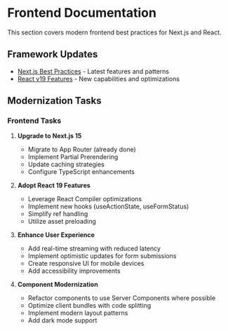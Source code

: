 # Frontend Documentation

This section covers modern frontend best practices for Next.js and React.

## Framework Updates

- [Next.js Best Practices](./nextjs-best-practices.md) - Latest features and patterns
- [React v19 Features](./react-v19-features.md) - New capabilities and optimizations

## Modernization Tasks

### Frontend Tasks

1. **Upgrade to Next.js 15**
   - Migrate to App Router (already done)
   - Implement Partial Prerendering
   - Update caching strategies
   - Configure TypeScript enhancements

2. **Adopt React 19 Features**
   - Leverage React Compiler optimizations
   - Implement new hooks (useActionState, useFormStatus)
   - Simplify ref handling
   - Utilize asset preloading

3. **Enhance User Experience**
   - Add real-time streaming with reduced latency
   - Implement optimistic updates for form submissions
   - Create responsive UI for mobile devices
   - Add accessibility improvements

4. **Component Modernization**
   - Refactor components to use Server Components where possible
   - Optimize client bundles with code splitting
   - Implement modern layout patterns
   - Add dark mode support
